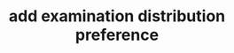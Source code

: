 ---
layout: default
title: add examination distribution preference
forward: edit-examination-distribution-preference
---